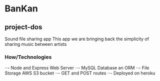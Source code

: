 # BanKan

## project-dos
Sound file sharing app
This app we are bringing back the simplicity of sharing music between artists


### How/Technologies

⋅⋅- Node and Express Web Server
⋅⋅- MySQL Database an ORM
⋅⋅- File Storage AWS S3 bucket
⋅⋅- GET and POST routes
⋅⋅- Deployed on heroku
